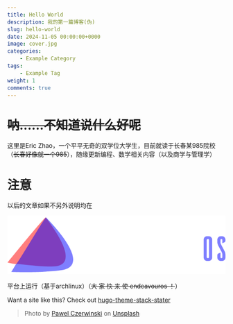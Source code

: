```yaml
---
title: Hello World
description: 我的第一篇博客(伪)
slug: hello-world
date: 2024-11-05 00:00:00+0000
image: cover.jpg
categories:
    - Example Category
tags:
    - Example Tag
weight: 1
comments: true
---
```


# ~~呐......不知道说什么好呢~~

这里是Eric Zhao，一个平平无奇的双学位大学生，目前就读于长春某985院校（~~长春好像就一个985~~），随缘更新编程、数学相关内容（以及商学与管理学）

# 注意
以后的文章如果不另外说明均在

<a href ="https://endeavouros.com"><img src="w.webp"></a>

平台上运行（基于archlinux）（~~大 家 快 来 使 endeavouros ！~~）


Want a site like this? Check out [hugo-theme-stack-stater](https://github.com/CaiJimmy/hugo-theme-stack-starter)

> Photo by [Pawel Czerwinski](https://unsplash.com/@pawel_czerwinski) on [Unsplash](https://unsplash.com/)